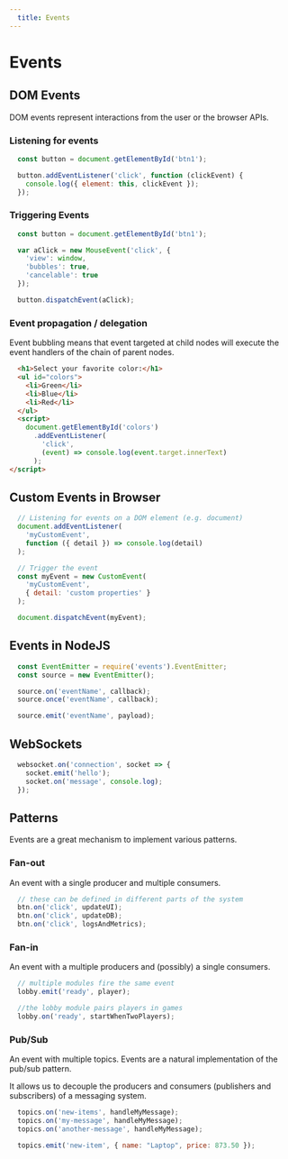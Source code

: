 ```yaml
---
  title: Events
---
```

# Events

## DOM Events

DOM events represent interactions from the user or the browser APIs.

### Listening for events
```javascript
  const button = document.getElementById('btn1');

  button.addEventListener('click', function (clickEvent) {
    console.log({ element: this, clickEvent });
  });
```

### Triggering Events
```javascript
  const button = document.getElementById('btn1');

  var aClick = new MouseEvent('click', {
    'view': window,
    'bubbles': true,
    'cancelable': true
  });

  button.dispatchEvent(aClick);
```

### Event propagation / delegation

Event bubbling means that event targeted at child nodes
will execute the event handlers of the chain of parent nodes.

```html
  <h1>Select your favorite color:</h1>
  <ul id="colors">
    <li>Green</li>
    <li>Blue</li>
    <li>Red</li>
  </ul>
  <script>
    document.getElementById('colors')
      .addEventListener(
        'click',
        (event) => console.log(event.target.innerText)
      );
</script>
```

## Custom Events in Browser

```javascript
  // Listening for events on a DOM element (e.g. document)
  document.addEventListener(
    'myCustomEvent',
    function ({ detail }) => console.log(detail)
  );

  // Trigger the event
  const myEvent = new CustomEvent(
    'myCustomEvent',
    { detail: 'custom properties' }
  );

  document.dispatchEvent(myEvent);
```

## Events in NodeJS

```javascript
  const EventEmitter = require('events').EventEmitter;
  const source = new EventEmitter();

  source.on('eventName', callback);
  source.once('eventName', callback);

  source.emit('eventName', payload);
```

## WebSockets

```javascript
  websocket.on('connection', socket => {
    socket.emit('hello');
    socket.on('message', console.log);
  });
```

## Patterns

Events are a great mechanism to implement various patterns.

### Fan-out
An event with a single producer and multiple consumers.
```javascript
  // these can be defined in different parts of the system
  btn.on('click', updateUI);
  btn.on('click', updateDB);
  btn.on('click', logsAndMetrics);
```

### Fan-in
An event with a multiple producers and (possibly) a single consumers.
```javascript
  // multiple modules fire the same event
  lobby.emit('ready', player);

  //the lobby module pairs players in games
  lobby.on('ready', startWhenTwoPlayers);
```

### Pub/Sub
An event with multiple topics. Events are a natural implementation of the pub/sub pattern.

It allows us to decouple the producers and consumers (publishers and subscribers) of a messaging system.

```javascript
  topics.on('new-items', handleMyMessage);
  topics.on('my-message', handleMyMessage);
  topics.on('another-message', handleMyMessage);

  topics.emit('new-item', { name: "Laptop", price: 873.50 });
```
